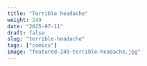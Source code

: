 ```yaml
---
title: "Terrible headache"
weight: 249
date: "2025-07-11"
draft: false
slug: "terrible-headache"
tags: ["comics"]
image: "featured-249-terrible-headache.jpg"
---
```

